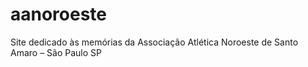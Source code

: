 # aanoroeste
Site dedicado às memórias da Associação Atlética Noroeste de Santo Amaro – São Paulo SP
